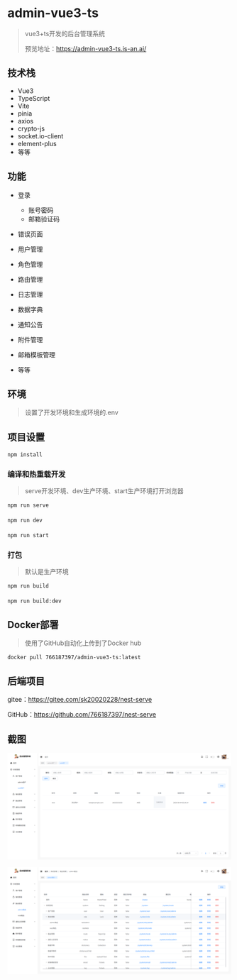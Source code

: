 # admin-vue3-ts

> vue3+ts开发的后台管理系统
>
> 预览地址：https://admin-vue3-ts.is-an.ai/



## 技术栈

- Vue3
- TypeScript
- Vite
- pinia
- axios
- crypto-js
- socket.io-client
- element-plus
- 等等



## 功能

- 登录
  - 账号密码
  - 邮箱验证码

- 错误页面
- 用户管理
- 角色管理
- 路由管理
- 日志管理
- 数据字典
- 通知公告
- 附件管理
- 邮箱模板管理
- 等等



## 环境

> 设置了开发环境和生成环境的.env



## 项目设置

```sh
npm install
```

### 编译和热重载开发

> serve开发环境、dev生产环境、start生产环境打开浏览器

```sh
npm run serve

npm run dev

npm run start
```

### 打包

> 默认是生产环境

```sh
npm run build

npm run build:dev
```





## Docker部署

> 使用了GitHub自动化上传到了Docker hub

```
docker pull 766187397/admin-vue3-ts:latest
```



## 后端项目

gitee：https://gitee.com/sk20020228/nest-serve

GitHub：https://github.com/766187397/nest-serve



## 截图

![image-20250804174509229](example/image-20250804174509229.png)







![image-20250804174733345](example/image-20250804174733345.png)
